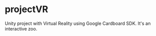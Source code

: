 # projectVR
Unity project with Virtual Reality using Google Cardboard SDK. It's an interactive zoo.
